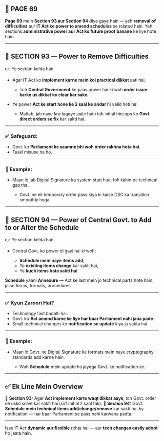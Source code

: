 ## 📄 **PAGE 69**

**Page 69** mein **Section 93 aur Section 94** diye gaye hain — yeh **removal of difficulties** aur **IT Act ke power to amend schedules** se related hain.
Yeh sections **administrative power aur Act ko future proof banane** ke liye hote hain.

---

## 🔹 **SECTION 93 — Power to Remove Difficulties**

👉 Ye section kehta hai:

* Agar IT Act ko **implement karne mein koi practical dikkat** aati hai,

  * Toh **Central Government** ke paas power hai ki woh **order issue karke us dikkat ko clear kar sake**.
* Ye power **Act ke start hone ke 2 saal ke andar** hi valid hoti hai.

  * Matlab, jab naye law lagaye jaate hain toh initial hiccups ko **Govt. direct orders se fix** kar sakti hai.

---

### ✅ **Safeguard:**

* Govt. ko **Parliament ke saamne bhi woh order rakhna hota hai**.
* Taaki misuse na ho.

---

### 🧩 **Example:**

* Maan lo jab Digital Signature ka system start hua, toh kahin pe technical gap tha.

  * Govt. ne ek temporary order pass kiya ki kaise DSC ka transition smoothly hoga.

---

## 🔹 **SECTION 94 — Power of Central Govt. to Add to or Alter the Schedule**

👉 Ye section kehta hai:

* Central Govt. ko power di gayi hai ki woh:

  * **Schedule mein naye items add**,
  * Ya **existing items change** kar sakti hai,
  * Ya **kuch items hata sakti hai**.

**Schedule** yaani **Annexure** — Act ke last mein jo technical parts hote hain, jaise forms, formats, procedures.

---

### ✅ **Kyun Zaroori Hai?**

* Technology fast badalti hai.
* Govt. ko **Act amend karne ke liye har baar Parliament nahi jana pade**.
* Small technical changes ko **notification se update** kiya ja sakta hai.

---

### 🧩 **Example:**

* Maan lo Govt. ne Digital Signature ke formats mein naye cryptography standards add karne hain.

  * Woh **Schedule** mein update ho jayega Govt. ke notification se.

---

## ✅ **Ek Line Mein Overview**

📌 **Section 93:** Agar **Act implement karte waqt dikkat aaye**, toh Govt. order se usko solve kar sakti hai (sirf initial 2 saal tak).
📌 **Section 94:** Govt. **Schedule mein technical items add/change/remove** kar sakti hai by notification — har baar Parliament se pass nahi karwana padta.

---

Isse IT Act **dynamic aur flexible** rehta hai — aur **tech changes easily adopt** ho jaate hain.

